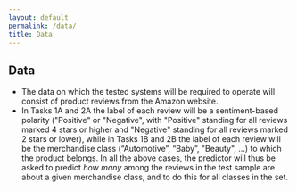```yaml
---
layout: default
permalink: /data/
title: Data
---
```


## Data

- The data on which the tested systems will be required to operate will consist of product reviews from the Amazon website. 
- In Tasks 1A and 2A the label of each review will be a sentiment-based polarity ("Positive" or "Negative", with "Positive" standing for all reviews marked 4 stars or higher and "Negative" standing for all reviews marked 2 stars or lower), while in Tasks 1B and 2B the label of each review will be the merchandise class (“Automotive”, “Baby”, "Beauty", ...) to which the product belongs. In all the above cases, the predictor will thus be asked to predict *how many* among the reviews in the test sample are about a given merchandise class, and to do this for all classes in the set.
